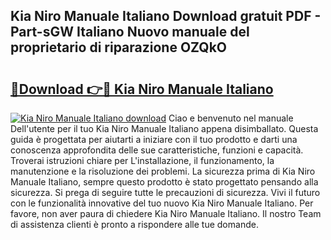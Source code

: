 ## Kia Niro Manuale Italiano Download gratuit PDF - Part-sGW Italiano Nuovo manuale del proprietario di riparazione OZQkO

# <h2><a href="http://dffwli.blite.top/?on=Kia+Niro+Manuale+Italiano">🔗Download 👉🔴 Kia Niro Manuale Italiano</a></h2>

[![Kia Niro Manuale Italiano download](https://i.imgur.com/lujVjoI.png)](http://dffwli.blite.top/?on=Kia+Niro+Manuale+Italiano)
Ciao e benvenuto nel manuale Dell'utente per il tuo Kia Niro Manuale Italiano appena disimballato. Questa guida è progettata per aiutarti a iniziare con il tuo prodotto e darti una conoscenza approfondita delle sue caratteristiche, funzioni e capacità. Troverai istruzioni chiare per L'installazione, il funzionamento, la manutenzione e la risoluzione dei problemi. La sicurezza prima di Kia Niro Manuale Italiano, sempre questo prodotto è stato progettato pensando alla sicurezza. Si prega di seguire tutte le precauzioni di sicurezza. Vivi il futuro con le funzionalità innovative del tuo nuovo Kia Niro Manuale Italiano. Per favore, non aver paura di chiedere Kia Niro Manuale Italiano. Il nostro Team di assistenza clienti è pronto a rispondere alle tue domande.
